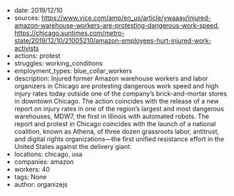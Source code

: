 - date: 2019/12/10
- sources: https://www.vice.com/amp/en_us/article/ywaaay/injured-amazon-warehouse-workers-are-protesting-dangerous-work-speed, https://chicago.suntimes.com/metro-state/2019/12/10/21005210/amazon-employees-hurt-injured-work-activists
- actions: protest
- struggles: working_conditions
- employment_types: blue_collar_workers
- description: Injured former Amazon warehouse workers and labor organizers in Chicago are protesting dangerous work speed and high injury rates today outside one of the company’s brick-and-mortar stores in downtown Chicago. The action coincides with the release of a new report on injury rates in one of the region’s largest and most dangerous warehouses, MDW7, the first in Illinois with automated robots. The report and protest in Chicago coincides with the launch of a national coalition, known as Athena, of three dozen grassroots labor, antitrust, and digital rights organizations—the first unified resistance effort in the United States against the delivery giant.
- locations: chicago, usa
- companies: amazon
- workers: 40
- tags: None
- author: organizejs
